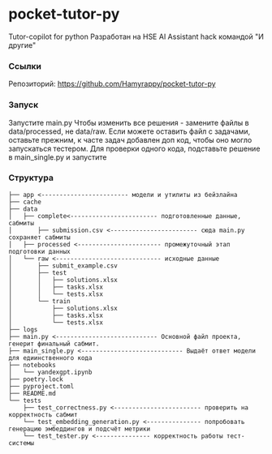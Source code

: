 # pocket-tutor-py
Tutor-copilot for python 
Разработан на HSE AI Assistant hack командой "И другие"

### Ссылки
Репозиторий: https://github.com/Hamyrappy/pocket-tutor-py

### Запуск

Запустите main.py
Чтобы изменить все решения - замените файлы в data/processed, не data/raw. Если можете оставить файл с задачами, оставьте прежним, к часте задач добавлен доп код, чтобы оно могло запускаться тестером.
Для проверки одного кода, подставьте решение в main_single.py и запустите

### Структура
```
├── app <------------------------ модели и утилиты из бейзлайна
├── cache
├── data
│   ├── complete<------------------------ подготовленные данные, сабмиты
│       ├── submission.csv <------------------------ сюда main.py сохраняет сабмиты
│   ├── processed <----------------------- промежуточный этап подготовки данных
│   └── raw <----------------------------- исходные данные
│       ├── submit_example.csv
│       ├── test
│       │   ├── solutions.xlsx
│       │   ├── tasks.xlsx
│       │   └── tests.xlsx
│       └── train
│           ├── solutions.xlsx
│           ├── tasks.xlsx
│           └── tests.xlsx
├── logs
├── main.py <---------------------------- Основной файл проекта, генерит финальный сабмит.
├── main_single.py <---------------------------- Выдаёт ответ модели для едиинственного кода
├── notebooks
│   └── yandexgpt.ipynb
├── poetry.lock
├── pyproject.toml
├── README.md
└── tests
    ├── test_correctness.py <------------------------ проверить на корректность сабмит
    └── test_embedding_generation.py <--------------- попробовать генерацию эмбеддингов и подсчёт метрики
    └── test_tester.py <--------------- корректность работы тест-системы

